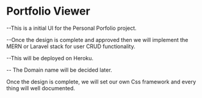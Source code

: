 # Portfolio Viewer

--This is a initial UI for the Personal Porfolio project. 

--Once the design is complete and approved then we will implement the MERN or Laravel stack for user CRUD functionality. 

--This will be deployed on Heroku.

-- The Domain name will be decided later. 

Once the design is complete, we will set our own Css framework and every thing will well documented. 
